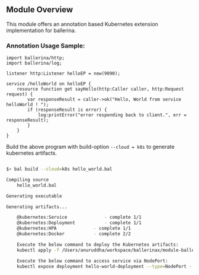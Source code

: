 ## Module Overview

This module offers an annotation based Kubernetes extension implementation for ballerina. 

### Annotation Usage Sample:

```ballerina
import ballerina/http;
import ballerina/log;

listener http:Listener helloEP = new(9090);

service /helloWorld on helloEP {
    resource function get sayHello(http:Caller caller, http:Request request) {
        var responseResult = caller->ok("Hello, World from service helloWorld ! ");
        if (responseResult is error) {
            log:printError("error responding back to client.", err = responseResult);
        }
    }
}
```

Build the above program with build-option `--cloud = k8s` to generate kubernetes artifacts.
```bash

$> bal build --cloud=k8s hello_world.bal

Compiling source
	hello_world.bal

Generating executable

Generating artifacts...

	@kubernetes:Service 			 - complete 1/1
	@kubernetes:Deployment 			 - complete 1/1
	@kubernetes:HPA 			 - complete 1/1
	@kubernetes:Docker 			 - complete 2/2

	Execute the below command to deploy the Kubernetes artifacts:
	kubectl apply -f /Users/anuruddha/workspace/ballerinax/module-ballerina-c2c/samples/sample1/kubernetes

	Execute the below command to access service via NodePort:
	kubectl expose deployment hello-world-deployment --type=NodePort --name=hello-world-svc-local
```